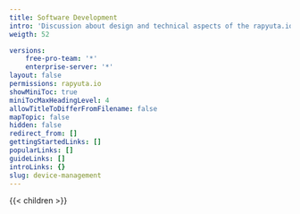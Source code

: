 ```yaml
---
title: Software Development
intro: 'Discussion about design and technical aspects of the rapyuta.io platform. Detailed information about features, use-cases and best practices'
weigth: 52

versions:
    free-pro-team: '*'
    enterprise-server: '*'
layout: false
permissions: rapyuta.io
showMiniToc: true
miniTocMaxHeadingLevel: 4
allowTitleToDifferFromFilename: false
mapTopic: false
hidden: false
redirect_from: []
gettingStartedLinks: []
popularLinks: []
guideLinks: []
introLinks: {}
slug: device-management
---
```


{{< children >}}